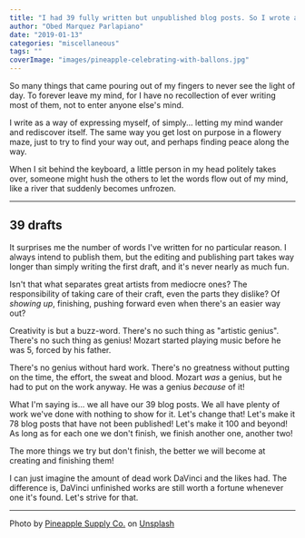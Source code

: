 ```yaml
---
title: "I had 39 fully written but unpublished blog posts. So I wrote another one!"
author: "Obed Marquez Parlapiano"
date: "2019-01-13"
categories: "miscellaneous"
tags: ""
coverImage: "images/pineapple-celebrating-with-ballons.jpg"
---
```


So many things that came pouring out of my fingers to never see the light of day. To forever leave my mind, for I have no recollection of ever writing most of them, not to enter anyone else's mind.

I write as a way of expressing myself, of simply... letting my mind wander and rediscover itself. The same way you get lost on purpose in a flowery maze, just to try to find your way out, and perhaps finding peace along the way.

When I sit behind the keyboard, a little person in my head politely takes over, someone might hush the others to let the words flow out of my mind, like a river that suddenly becomes unfrozen.

* * *

## 39 drafts

It surprises me the number of words I've written for no particular reason. I always intend to publish them, but the editing and publishing part takes way longer than simply writing the first draft, and it's never nearly as much fun.

Isn't that what separates great artists from mediocre ones? The responsibility of taking care of their craft, even the parts they dislike? Of _showing up_, finishing, pushing forward even when there's an easier way out?

Creativity is but a buzz-word. There's no such thing as "artistic genius". There's no such thing as genius! Mozart started playing music before he was 5, forced by his father.

There's no genius without hard work. There's no greatness without putting on the time, the effort, the sweat and blood. Mozart _was_ a genius, but he had to put on the work anyway. He was a genius _because_ of it!

What I'm saying is... we all have our 39 blog posts. We all have plenty of work we've done with nothing to show for it. Let's change that! Let's make it 78 blog posts that have not been published! Let's make it 100 and beyond! As long as for each one we don't finish, we finish another one, another two!

The more things we try but don't finish, the better we will become at creating and finishing them!

I can just imagine the amount of dead work DaVinci and the likes had. The difference is, DaVinci unfinished works are still worth a fortune whenever one it's found. Let's strive for that.

* * *

Photo by [Pineapple Supply Co.](https://unsplash.com/photos/qWlkCwBnwOE?utm_source=unsplash&utm_medium=referral&utm_content=creditCopyText) on [Unsplash](https://unsplash.com/search/photos/celebration?utm_source=unsplash&utm_medium=referral&utm_content=creditCopyText)
